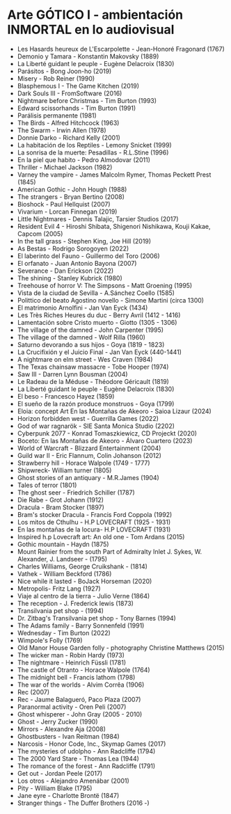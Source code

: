 # Arte GÓTICO I - ambientación INMORTAL en lo audiovisual #

* Les Hasards heureux de L'Escarpolette - Jean-Honoré Fragonard (1767)
* Demonio y Tamara - Konstantin Makovsky (1889)
* La Liberté guidant le peuple - Eugène Delacroix (1830)
* Parásitos - Bong Joon-ho (2019) 
* Misery - Rob Reiner (1990) 
* Blasphemous I -  The Game Kitchen (2019)
* Dark Souls III - FromSoftware (2016)
* Nightmare before Christmas - Tim Burton (1993)
* Edward scissorhands - Tim Burton (1991)
* Parálisis permanente (1981)
* The Birds - Alfred Hitchcock (1963)
* The Swarm - Irwin Allen (1978)
* Donnie Darko - Richard Kelly (2001)
* La habitación de los Reptiles - Lemony Snicket (1999)
* La sonrisa de la muerte: Pesadillas - R.L.Stine (1996)
* En la piel que habito - Pedro Almodovar (2011)
* Thriller - Michael Jackson (1982)
* Varney the vampire - James Malcolm Rymer, Thomas Peckett Prest (1845)
* American Gothic - John Hough (1988)
* The strangers - Bryan Bertino (2008)
* Bioshock - Paul Hellquist (2007)
* Vivarium - Lorcan Finnegan (2019)
* Little Nightmares - Dennis Talajic, Tarsier Studios (2017)
* Resident Evil 4 - Hiroshi Shibata, Shigenori Nishikawa, Kouji Kakae, Capcom (2005)
* In the tall grass - Stephen King, Joe Hill (2019)
* As Bestas - Rodrigo Sorogoyen (2022)
* El laberinto del Fauno - Guillermo del Toro (2006)
* El orfanato - Juan Antonio Bayona (2007)
* Severance - Dan Erickson (2022)
* The shining - Stanley Kubrick (1980)
* Treehouse of horror V: The Simpsons - Matt Groening (1995)
* Vista de la ciudad de Sevilla - A.Sánchez Coello (1585)
*  Polittico del beato Agostino novello - Simone Martini (circa 1300)
* El matrimonio Arnolfini - Jan Van Eyck (1434)
* Les Très Riches Heures du duc - Berry Avril (1412 - 1416)
* Lamentación sobre Cristo muerto - Giotto (1305 - 1306)
* The village of the damned - John Carpenter (1995)
* The village of the damned - Wolf Rilla (1960)
* Saturno devorando a sus hijos - Goya  (1819 - 1823)
* La Crucifixión y el Juicio Final - Jan Van Eyck (440-1441)
* A nightmare on elm street - Wes Craven (1984)
* The Texas chainsaw massacre - Tobe Hooper (1974)
* Saw III - Darren Lynn Bousman (2004)
* Le Radeau de la Méduse - Théodore Géricault (1819) 
* La Liberté guidant le peuple - Eugène Delacroix (1830)
* El beso - Francesco Hayez (1859)
* El sueño de la razón produce monstruos - Goya (1799)
* Eloia: concept Art En las Montañas de Akeoro - Saioa Lizaur (2024)
* Horizon forbidden west - Guerrilla Games (2022)
* God of war ragnarök - SIE Santa Monica Studio (2202)
* Cyberpunk 2077 - Konrad Tomaszkiewicz, CD Projeckt (2020)
* Boceto: En las Montañas de Akeoro - Álvaro Cuartero (2023)
* World of Warcraft - Blizzard Entertainment  (2004)
* Guild war II - Eric Flannum, Colin Johanson (2012)
* Strawberry hill - Horace Walpole (1749 - 1777)
* Shipwreck- William turner (1805)
* Ghost stories of an antiquary - M.R.James (1904)
* Tales of terror  (1801)
* The ghost seer - Friedrich Schiller  (1787)
* Die Rabe - Grot Johann  (1912)
* Dracula - Bram Stocker  (1897)
* Bram's stocker Dracula - Francis Ford Coppola (1992)
* Los mitos de Cthulhu - H.P LOVECRAFT (1925 - 1931)
* En las montañas de la locura- H.P LOVECRAFT (1931)
* Inspired h.p Lovecraft art: An old one - Tom Ardans (2015)
* Gothic mountain - Haydn (1875)
* Mount Rainier from the south Part of Admiralty Inlet J. Sykes, W. Alexander,  J. Landseer - (1795)
* Charles Williams, George Cruikshank - (1814)
* Vathek - William Beckford (1786)
* Nice while it lasted - BoJack Horseman (2020)
* Metropolis- Fritz Lang (1927)
* Viaje al centro de la tierra - Julio Verne (1864)
* The reception - J. Frederick lewis (1873)
* Transilvania pet shop - (1994)
* Dr. Zitbag's Transilvania pet shop - Tony Barnes (1994)
* The Adams family  - Barry Sonnenfeld (1991)
* Wednesday - Tim Burton (2022)
* Wimpole's Folly (1769)
*  Old Manor House Garden folly - photography Christine Matthews (2015)
* The wicker man - Robin Hardy (1973)
* The nightmare - Heinrich Füssli (1781)
* The castle of Otranto - Horace Walpole (1764)
* The midnight bell - Francis lathom (1798)
* The war of the worlds - Alvim Corrêa (1906)
* Rec (2007)
* Rec - Jaume Balagueró, Paco Plaza (2007)
* Paranormal activity - Oren Peli (2007)
* Ghost whisperer - John Gray (2005 - 2010)
* Ghost - Jerry Zucker (1990)
* Mirrors -  Alexandre Aja (2008)
* Ghostbusters - Ivan Reitman (1984)
* Narcosis -  Honor Code, Inc., Skymap Games (2017)
* The mysteries of udolpho - Ann Radcliffe (1794)
* The 2000 Yard Stare - Thomas Lea (1944)
* The romance of the forest  - Ann Radcliffe (1791)
* Get out - Jordan Peele (2017)
* Los otros - Alejandro Amenábar (2001)
* Pity - William Blake (1795)
* Jane eyre - Charlotte Brontë (1847)
* Stranger things - The Duffer Brothers (2016 -)
